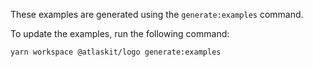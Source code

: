 These examples are generated using the `generate:examples` command.

To update the examples, run the following command:

```bash
yarn workspace @atlaskit/logo generate:examples
```
